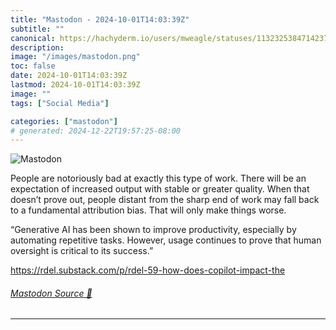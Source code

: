 ```yaml
---
title: "Mastodon - 2024-10-01T14:03:39Z"
subtitle: ""
canonical: https://hachyderm.io/users/mweagle/statuses/113232538471423764
description:
image: "/images/mastodon.png"
toc: false
date: 2024-10-01T14:03:39Z
lastmod: 2024-10-01T14:03:39Z
image: ""
tags: ["Social Media"]

categories: ["mastodon"]
# generated: 2024-12-22T19:57:25-08:00
---
```

![Mastodon](/images/mastodon.png)

<p>People are notoriously bad at exactly this type of work. There will be an expectation of increased output with stable or greater quality. When that doesn’t prove out, people distant from the sharp end of work may fall back to a fundamental attribution bias. That will only make things worse. </p><p>“Generative AI has been shown to improve productivity, especially by automating repetitive tasks. However, usage continues to prove that human oversight is critical to its success.”</p><p><a href="https://rdel.substack.com/p/rdel-59-how-does-copilot-impact-the" target="_blank" rel="nofollow noopener noreferrer" translate="no"><span class="invisible">https://</span><span class="ellipsis">rdel.substack.com/p/rdel-59-ho</span><span class="invisible">w-does-copilot-impact-the</span></a></p>


###### [Mastodon Source 🐘](https://hachyderm.io/@mweagle/113232538471423764)

___
